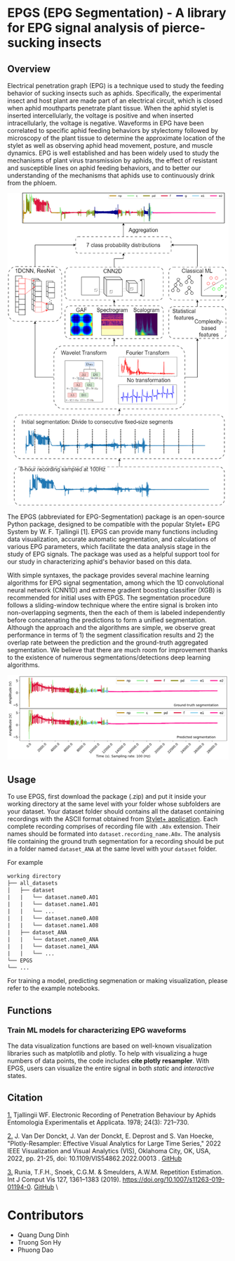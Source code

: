 # EPGS (EPG Segmentation) - A library for EPG signal analysis of pierce-sucking insects

## Overview
Electrical penetration graph (EPG) is a technique used to study the feeding behavior of sucking insects such as aphids. Specifically, the experimental insect and host plant are made part of an electrical circuit, which is closed when aphid mouthparts penetrate plant tissue. When the aphid stylet is inserted intercellularly, the voltage is positive and when inserted intracellularly, the voltage is negative. Waveforms in EPG have been correlated to specific aphid feeding behaviors by stylectomy followed by microscopy of the plant tissue to determine the approximate location of the stylet as well as observing aphid head movement, posture, and muscle dynamics. EPG is well established and has been widely used to study the mechanisms of plant virus transmission by aphids, the effect of resistant and susceptible lines on aphid feeding behaviors, and to better our understanding of the mechanisms that aphids use to continuously drink from the phloem.   

![ML4Insects](/figures/workflow.png "Workflow of the segmentation approach used in the package.")

The EPGS (abbreviated for EPG-Segmentation) package is an open-source Python package, designed to be compatible with the popular Stylet+ EPG System by W. F. Tjallingii [1]. EPGS can provide many functions including data visualization, accurate automatic segmentation, and calculations of various EPG parameters, which facilitate the data analysis stage in the study of EPG signals. The package was used as a helpful support tool for our study in characterizing aphid's behavior based on this data. 

With simple syntaxes, the package provides several machine learning algorithms for EPG signal segmentation, among which the 1D convolutional neural network (CNN1D) and extreme gradient boosting classifier (XGB) is recommended for initial uses with EPGS. The segmentation procedure follows a sliding-window technique where the entire signal is broken into non-overlapping segments, then the each of them is labeled independently before concatenating the predictions to form a unified segmentation. Although the approach and the algorithms are simple, we observe great performance in terms of 1) the segment classification results and 2) the overlap rate between the prediction and the ground-truth aggregated segmentation. We believe that there are much room for improvement thanks to the existence of numerous segmentations/detections deep learning algorithms.


![ML4Insects](/figures/prediction.png "Example of a prediction segmentation vs the ground-truth version. The overlap rate is 95%.")
## Usage 
To use EPGS, first download the package (.zip) and put it inside your working directory at the same level with your folder whose subfolders are your dataset. Your dataset folder should contains all the dataset containing recordings with the ASCII format obtained from [Stylet+ application](https://www.epgsystems.eu/). Each complete recording comprises of recording file with `.A0x` extension. Their names should be formated into `dataset.recording_name.A0x`. The analysis file containing the ground truth segmentation for a recording should be put in a folder named `dataset_ANA` at the same level with your `dataset` folder. 

For example 
```
working directory
├── all_datasets
│   ├── dataset
|   |   └── dataset.name0.A01
|   |   └── dataset.name1.A01
|   |   └── ...
|   |   └── dataset.name0.A08
|   |   └── dataset.name1.A08
|   ├── dataset_ANA
|   |   └── dataset.name0_ANA
|   |   └── dataset.name1_ANA
|   |   └── ...
└── EPGS
└── ...
```
For training a model, predicting segmenation or making visualization, please refer to the example notebooks. 

## Functions
### Train ML models for characterizing EPG waveforms
The data visualization functions are based on well-known visualization libraries such as matplotlib and plotly. To help with visualizing a huge numbers of data points, the code includes **cite plotly resampler**. 
With EPGS, users can visualize the entire signal in both _static_ and _interactive_ states.

## Citation
[1.](https://onlinelibrary.wiley.com/doi/10.1111/j.1570-7458.1978.tb02836.x) Tjallingii WF. Electronic Recording of Penetration Behaviour by Aphids Entomologia Experimentalis et Applicata. 1978; 24(3): 721–730.

[2.](https://ieeexplore.ieee.org/document/9973221) J. Van Der Donckt, J. Van der Donckt, E. Deprost and S. Van Hoecke, "Plotly-Resampler: Effective Visual Analytics for Large Time Series," 2022 IEEE Visualization and Visual Analytics (VIS), Oklahoma City, OK, USA, 2022, pp. 21-25, doi: 10.1109/VIS54862.2022.00013 . [GitHub](https://github.com/predict-idlab/plotly-resampler) 

[3.](https://link.springer.com/article/10.1007/s11263-019-01194-0) Runia, T.F.H., Snoek, C.G.M. & Smeulders, A.W.M. Repetition Estimation. Int J Comput Vis 127, 1361–1383 (2019). https://doi.org/10.1007/s11263-019-01194-0. [GitHub](https://github.com/tomrunia/PyTorchWavelets) \

# Contributors
* Quang Dung Dinh
* Truong Son Hy
* Phuong Dao
